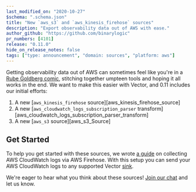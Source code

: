 ```yaml
---
last_modified_on: "2020-10-27"
$schema: ".schema.json"
title: "New `aws_s3` and `aws_kinesis_firehose` sources"
description: "Export observability data out of AWS with ease."
author_github: "https://github.com/binarylogic"
pr_numbers: [4101]
release: "0.11.0"
hide_on_release_notes: false
tags: ["type: announcement", "domain: sources", "platform: aws"]
---
```


Getting observability data out of AWS can sometimes feel like you're in a
[Rube Goldberg comic][rube_goldberg], stitching together umpteen tools
and hoping it all works in the end. We want to make this easier with Vector,
and 0.11 includes our initial efforts:

1. A new [`aws_kinesis_firehose` source][aws_kinesis_firehose_source]
2. A new [`aws_cloudwatch_logs_subscription_parser` transform][aws_cloudwatch_logs_subscription_parser_transform]
3. A new [`aws_s3` source][aws_s3_Source]

## Get Started

To help you get started with these sources, we wrote [a guide][cloudwatch_guide]
on collecting AWS CloudWatch logs via AWS Firehose. With this setup you can
send your AWS CloudWatch logs to any supported Vector [sink][sinks].

We're eager to hear what you think about these sources! [Join our chat][chat]
and let us know.

[chat]: https://chat.vector.dev
[cloudwatch_guide]: /guides/advanced/cloudwatch-logs-firehose/
[rube_goldberg]: https://en.wikipedia.org/wiki/Rube_Goldberg_machine
[sinks]: /docs/reference/sinks/
